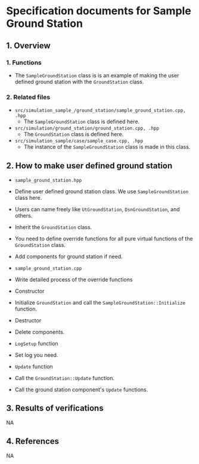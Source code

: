 # Specification documents for Sample Ground Station

## 1.  Overview

### 1. Functions
- The `SampleGroundStation` class is is an example of making the user defined ground station with the `GroundStation` class.

### 2. Related files
- `src/simulation_sample_/ground_station/sample_ground_station.cpp, .hpp`
  - The `SampleGroundStation` class is defined here.
- `src/simulation/ground_station/ground_station.cpp, .hpp`
  - The `GroundStation` class is defined here.
- `src/simulation_sample/case/sample_case.cpp, .hpp`
  - The instance of the `SampleGroundStation` class is made in this class.

## 2. How to make user defined ground station
- `sample_ground_station.hpp`
- Define user defined ground station class. We use `SampleGroundStation` class here.
- Users can name freely like `UtGroundStation`, `DsnGroundStation`, and others.
- Inherit the `GroundStation` class.
- You need to define override functions for all pure virtual functions of the `GroundStation` class.
- Add components for ground station if need.

- `sample_ground_station.cpp`
- Write detailed process of the override functions
- Constructor
- Initialize `GroundStation` and call the `SampleGroundStation::Initialize` function.
- Destructor
- Delete components.
- `LogSetup` function
- Set log you need.
- `Update` function
- Call the `GroundStation::Update` function.
- Call the ground station component's `Update` functions.

## 3. Results of verifications
NA

## 4. References
NA
